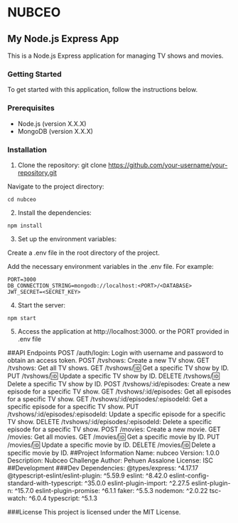 # NUBCEO

## My Node.js Express App

This is a Node.js Express application for managing TV shows and movies.

### Getting Started

To get started with this application, follow the instructions below.

### Prerequisites

- Node.js (version X.X.X)
- MongoDB (version X.X.X)

### Installation

1. Clone the repository:
   git clone https://github.com/your-username/your-repository.git

Navigate to the project directory:

```
cd nubceo
```

2. Install the dependencies:

```
npm install
```

3. Set up the environment variables:

Create a .env file in the root directory of the project.

Add the necessary environment variables in the .env file. For example:


```
PORT=3000
DB_CONNECTION_STRING=mongodb://localhost:<PORT>/<DATABASE>
JWT_SECRET=<SECRET_KEY>
```
4. Start the server:

```
npm start
```

5. Access the application at http://localhost:3000. or the PORT provided in .env file

##API Endpoints
POST /auth/login: Login with username and password to obtain an access token.
POST /tvshows: Create a new TV show.
GET /tvshows: Get all TV shows.
GET /tvshows/:id: Get a specific TV show by ID.
PUT /tvshows/:id: Update a specific TV show by ID.
DELETE /tvshows/:id: Delete a specific TV show by ID.
POST /tvshows/:id/episodes: Create a new episode for a specific TV show.
GET /tvshows/:id/episodes: Get all episodes for a specific TV show.
GET /tvshows/:id/episodes/:episodeId: Get a specific episode for a specific TV show.
PUT /tvshows/:id/episodes/:episodeId: Update a specific episode for a specific TV show.
DELETE /tvshows/:id/episodes/:episodeId: Delete a specific episode for a specific TV show.
POST /movies: Create a new movie.
GET /movies: Get all movies.
GET /movies/:id: Get a specific movie by ID.
PUT /movies/:id: Update a specific movie by ID.
DELETE /movies/:id: Delete a specific movie by ID.
##Project Information
Name: nubceo
Version: 1.0.0
Description: Nubceo Challenge
Author: Pehuen Assalone
License: ISC
##Development
###Dev Dependencies:
@types/express: ^4.17.17
@typescript-eslint/eslint-plugin: ^5.59.9
eslint: ^8.42.0
eslint-config-standard-with-typescript: ^35.0.0
eslint-plugin-import: ^2.27.5
eslint-plugin-n: ^15.7.0
eslint-plugin-promise: ^6.1.1
faker: ^5.5.3
nodemon: ^2.0.22
tsc-watch: ^6.0.4
typescript: ^5.1.3

###License
This project is licensed under the MIT License.

